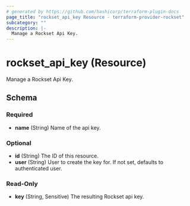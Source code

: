 ```yaml
---
# generated by https://github.com/hashicorp/terraform-plugin-docs
page_title: "rockset_api_key Resource - terraform-provider-rockset"
subcategory: ""
description: |-
  Manage a Rockset Api Key.
---
```


# rockset_api_key (Resource)

Manage a Rockset Api Key.



<!-- schema generated by tfplugindocs -->
## Schema

### Required

- **name** (String) Name of the api key.

### Optional

- **id** (String) The ID of this resource.
- **user** (String) User to create the key for. If not set, defaults to authenticated user.

### Read-Only

- **key** (String, Sensitive) The resulting Rockset api key.


